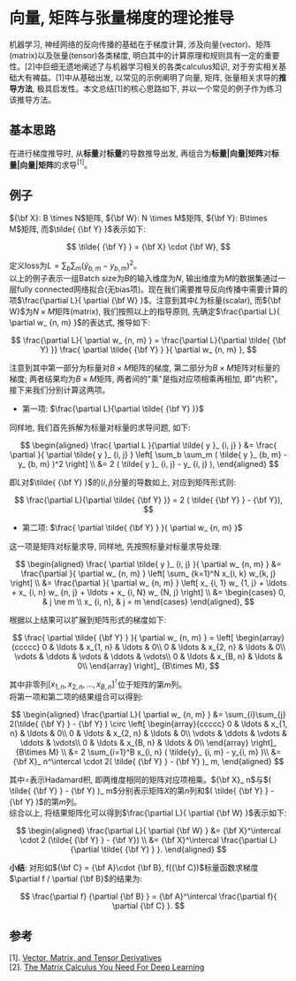 # 向量, 矩阵与张量梯度的理论推导

机器学习, 神经网络的反向传播的基础在于梯度计算, 涉及向量(vector)、矩阵(matrix)以及张量(tensor)各类梯度, 明白其中的计算原理和规则具有一定的重要性。[2]中巨细无遗地阐述了与机器学习相关的各类calculus知识, 对于夯实相关基础大有裨益。[1]中从基础出发, 以常见的示例阐明了向量, 矩阵, 张量相关求导的**推导方法**, 极具启发性。本文总结[1]的核心思路如下, 并以一个常见的例子作为练习该推导方法。

## 基本思路

在进行梯度推导时, 从**标量**对**标量**的导数推导出发, 再组合为**标量|向量|矩阵**对**标量|向量|矩阵**的求导<sup>[1]</sup>。

## 例子

${\bf X}: B \times N$矩阵, ${\bf W}: N \times M$矩阵, ${\bf Y}: B\times M$矩阵, 而$\tilde{ {\bf Y} }$表示如下: 

$$
\tilde{ {\bf Y} } = {\bf X} \cdot {\bf W},
$$

定义loss为$L=\sum_b \sum_m ( \tilde{ y }_ {b, m} - y_ {b, m} )^2$。  
以上的例子表示一组Batch size为$B$的输入维度为$N$, 输出维度为$M$的数据集通过一层fully connected网络拟合(无bias项)。现在我们需要推导反向传播中需要计算的项$\frac{\partial L}{ \partial {\bf W} }$。注意到其中$L$为标量(scalar), 而${\bf W}$为$N\times M$矩阵(matrix), 我们按照以上的指导原则, 先确定$\frac{\partial L}{ \partial w_ {n, m} }$的表达式, 推导如下:  

$$
\frac{\partial L}{ \partial w_ {n, m} } = \frac{\partial L}{\partial \tilde{ {\bf Y} }} \frac{ \partial \tilde{ {\bf Y} } }{ \partial w_ {n, m} },
$$

注意到其中第一部分为标量对$B\times M$矩阵的梯度, 第二部分为$B\times M$矩阵对标量的梯度; 两者结果均为$B\times M$矩阵, 两者间的"乘"是指对应项相乘再相加, 即"内积"。接下来我们分别计算这两项。

* 第一项: $\frac{\partial L}{\partial \tilde{ {\bf Y} }}$

同样地, 我们首先拆解为标量对标量的求导问题, 如下: 

$$
\begin{aligned}
\frac{ \partial L }{\partial \tilde{ y }_ {i, j} } &= \frac{ \partial }{ \partial \tilde{ y }_ {i, j} } \left[ \sum_b \sum_m ( \tilde{ y }_ {b, m} - y_ {b, m} )^2 \right] \\
&= 2 ( \tilde{ y }_ {i, j} - y_ {i, j} ),
\end{aligned}
$$

即$L$对$\tilde{ {\bf Y} }$的$(i, j)$分量的导数如上, 对应到矩阵形式则: 

$$
\frac{\partial L}{\partial \tilde{ {\bf Y} }} = 2 ( \tilde{ {\bf Y} } - {\bf Y}),
$$

* 第二项: $\frac{ \partial \tilde{ {\bf Y} } }{ \partial w_ {n, m} }$

这一项是矩阵对标量求导, 同样地, 先按照标量对标量求导处理: 

$$
\begin{aligned}
\frac{ \partial \tilde{ y }_ {i, j}  }{ \partial w_ {n, m} } &= \frac{\partial }{ \partial w_ {n, m} } \left[ \sum_ {k=1}^N  x_{i, k} w_{k, j}  \right] \\
&= \frac{\partial }{ \partial w_ {n, m} } \left[ x_ {i, 1} w_ {1, j} + \ldots + x_ {i, n} w_ {n, j} + \ldots + x_ {i, N} w_ {N, j} \right] \\
&= \begin{cases}
	0, & j \ne m \\
	x_ {i, n}, & j = m
   \end{cases}
\end{aligned},
$$

根据以上结果可以扩展到矩阵形式的梯度如下:  

$$
\frac{ \partial \tilde{ {\bf Y} } }{ \partial w_ {n, m} } = \left[ 
\begin{array}{ccccc}
0 & \ldots & x_{1, n} & \ldots & 0\\
0 & \ldots & x_{2, n} & \ldots & 0\\
\vdots & \ddots & \vdots & \ddots & \vdots\\
0 & \ldots & x_{B, n} & \ldots & 0\\
\end{array}
\right]_ {B\times M},
$$

其中非零列$[x_{1, n}, x_{2, n}, \ldots, x_{B, n} ]^\intercal$位于矩阵的第$m$列。  
将第一项和第二项的结果组合可以得到:  

$$
\begin{aligned}
\frac{\partial L}{ \partial w_ {n, m} } &= \sum_{i}\sum_{j} 2(\tilde{ {\bf Y} } - {\bf Y} ) \circ  \left[ 
\begin{array}{ccccc}
0 & \ldots & x_{1, n} & \ldots & 0\\
0 & \ldots & x_{2, n} & \ldots & 0\\
\vdots & \ddots & \vdots & \ddots & \vdots\\
0 & \ldots & x_{B, n} & \ldots & 0\\
\end{array}
\right]_ {B\times M} \\
&= 2 \sum_{i=1}^B x_{i, n} ( \tilde{y}_ {i, m} - y_{i, m} )\\
&= {\bf X}_ n^\intercal \cdot 2( \tilde{ {\bf Y} } - {\bf Y} )_ m, 
\end{aligned}
$$

其中$\circ$表示Hadamard积, 即两维度相同的矩阵对应项相乘。${\bf X}_ n$与$( \tilde{ {\bf Y} } - {\bf Y} )_ m$分别表示矩阵$X$的第$n$列和$( \tilde{ {\bf Y} } - {\bf Y} )$的第$m$列。  
综合以上, 将结果矩阵化可以得到$\frac{\partial L}{ \partial {\bf W} }$表示如下:  

$$
\begin{aligned}
\frac{\partial L}{ \partial {\bf W} } &= {\bf X}^\intercal \cdot 2 (\tilde{ {\bf Y} } - {\bf Y}) \\
&= {\bf X}^\intercal \frac{\partial L}{\partial \tilde{ {\bf Y} }  }.
\end{aligned}
$$

**小结**: 对形如${\bf C} = {\bf A}\cdot {\bf B}, f({\bf C})$标量函数求梯度$\partial f / \partial {\bf B}$的结果为:  

$$
\frac{\partial f} {\partial {\bf B} } = {\bf A}^\intercal \frac{\partial f}{ \partial {\bf C} }.
$$

## 参考

[1]. [Vector, Matrix, and Tensor Derivatives](http://cs231n.stanford.edu/vecDerivs.pdf)  
[2]. [The Matrix Calculus You Need For Deep Learning](https://explained.ai/matrix-calculus/)